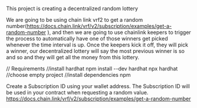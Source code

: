 
This project is  creating a decentralized random lottery 

We are going to be using chain link  vrf2 to get  a random number(https://docs.chain.link/vrf/v2/subscription/examples/get-a-random-number
), and then we are going to use chainlink keepers to trigger the process to automatically have one of those winners get picked whenever the time interval is up. Once the keepers kick it off, they will pick a winner, our decentralized lottery will say the most previous winner is so and so and they will get all the money from this lottery.



// Requirements
//install hardhat 
npm install --dev hardhat
npx hardhat    //choose empty project
//install dependencies
npm 




Create a Subscription ID using your wallet address. The Subscription ID will be used in your contract when requesting a random value.
https://docs.chain.link/vrf/v2/subscription/examples/get-a-random-number
